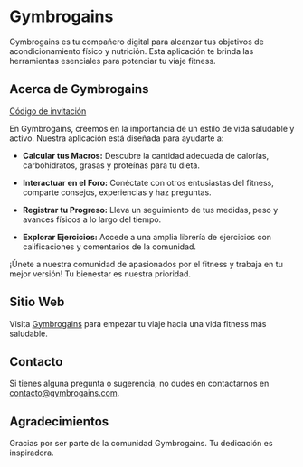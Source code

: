 # Gymbrogains

Gymbrogains es tu compañero digital para alcanzar tus objetivos de acondicionamiento físico y nutrición. Esta aplicación te brinda las herramientas esenciales para potenciar tu viaje fitness.

## Acerca de Gymbrogains

[Código de invitación](https://prod.liveshare.vsengsaas.visualstudio.com/join?17017E28B86B504DFDBE68DE55678E6228DC)

En Gymbrogains, creemos en la importancia de un estilo de vida saludable y activo. Nuestra aplicación está diseñada para ayudarte a:

- **Calcular tus Macros:** Descubre la cantidad adecuada de calorías, carbohidratos, grasas y proteínas para tu dieta.

- **Interactuar en el Foro:** Conéctate con otros entusiastas del fitness, comparte consejos, experiencias y haz preguntas.

- **Registrar tu Progreso:** Lleva un seguimiento de tus medidas, peso y avances físicos a lo largo del tiempo.

- **Explorar Ejercicios:** Accede a una amplia librería de ejercicios con calificaciones y comentarios de la comunidad.

¡Únete a nuestra comunidad de apasionados por el fitness y trabaja en tu mejor versión! Tu bienestar es nuestra prioridad.

## Sitio Web

Visita [Gymbrogains](https://www.gymbrogains.com) para empezar tu viaje hacia una vida fitness más saludable.

## Contacto

Si tienes alguna pregunta o sugerencia, no dudes en contactarnos en [contacto@gymbrogains.com](mailto:contacto@gymbrogains.com).

## Agradecimientos

Gracias por ser parte de la comunidad Gymbrogains. Tu dedicación es inspiradora.
